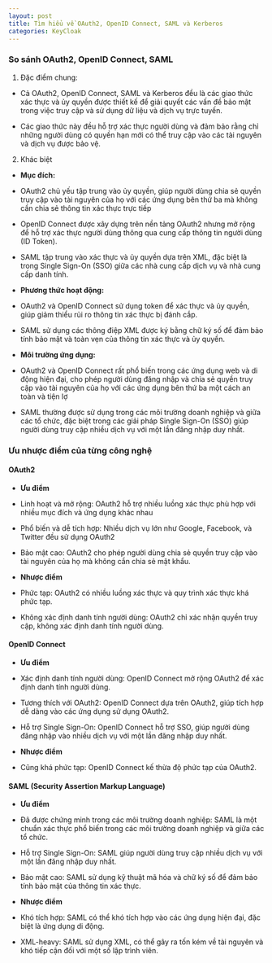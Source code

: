```yaml
---
layout: post
title: Tìm hiểu về OAuth2, OpenID Connect, SAML và Kerberos 
categories: KeyCloak
---
```


###  So sánh OAuth2, OpenID Connect, SAML

1. Đặc điểm chung: 

+ Cả OAuth2, OpenID Connect, SAML và Kerberos đều là các giao thức xác thực và ủy quyền được thiết kế để giải quyết các vấn đề bảo mật trong việc truy cập và sử dụng dữ liệu và dịch vụ trực tuyến.

+ Các giao thức này đều hỗ trợ xác thực người dùng và đảm bảo rằng chỉ những người dùng có quyền hạn mới có thể truy cập vào các tài nguyên và dịch vụ được bảo vệ.

2. Khác biệt

- **Mục đích:**

+ OAuth2 chủ yếu tập trung vào ủy quyền, giúp người dùng chia sẻ quyền truy cập vào tài nguyên của họ với các ứng dụng bên thứ ba mà không cần chia sẻ thông tin xác thực trực tiếp

+ OpenID Connect được xây dựng trên nền tảng OAuth2 nhưng mở rộng để hỗ trợ xác thực người dùng thông qua cung cấp thông tin người dùng (ID Token).

+ SAML tập trung vào xác thực và ủy quyền dựa trên XML, đặc biệt là trong Single Sign-On (SSO) giữa các nhà cung cấp dịch vụ và nhà cung cấp danh tính.

- **Phương thức hoạt động:**

+ OAuth2 và OpenID Connect sử dụng token để xác thực và ủy quyền, giúp giảm thiểu rủi ro thông tin xác thực bị đánh cắp.

+ SAML sử dụng các thông điệp XML được ký bằng chữ ký số để đảm bảo tính bảo mật và toàn vẹn của thông tin xác thực và ủy quyền.

- **Môi trường ứng dụng:** 

+ OAuth2 và OpenID Connect rất phổ biến trong các ứng dụng web và di động hiện đại, cho phép người dùng đăng nhập và chia sẻ quyền truy cập vào tài nguyên của họ với các ứng dụng bên thứ ba một cách an toàn và tiện lợ

+ SAML thường được sử dụng trong các môi trường doanh nghiệp và giữa các tổ chức, đặc biệt trong các giải pháp Single Sign-On (SSO) giúp người dùng truy cập nhiều dịch vụ với một lần đăng nhập duy nhất.

### Ưu nhược điểm của từng công nghệ

#### OAuth2

- **Ưu điểm**

+ Linh hoạt và mở rộng: OAuth2 hỗ trợ nhiều luồng xác thực phù hợp với nhiều mục đích và ứng dụng khác nhau

+ Phổ biến và dễ tích hợp: Nhiều dịch vụ lớn như Google, Facebook, và Twitter đều sử dụng OAuth2

+ Bảo mật cao: OAuth2 cho phép người dùng chia sẻ quyền truy cập vào tài nguyên của họ mà không cần chia sẻ mật khẩu.

- **Nhược điểm**

+ Phức tạp: OAuth2 có nhiều luồng xác thực và quy trình xác thực khá phức tạp.

+ Không xác định danh tính người dùng: OAuth2 chỉ xác nhận quyền truy cập, không xác định danh tính người dùng.

#### OpenID Connect

- **Ưu điểm**

+ Xác định danh tính người dùng: OpenID Connect mở rộng OAuth2 để xác định danh tính người dùng.

+ Tương thích với OAuth2: OpenID Connect dựa trên OAuth2, giúp tích hợp dễ dàng vào các ứng dụng sử dụng OAuth2.

+ Hỗ trợ Single Sign-On: OpenID Connect hỗ trợ SSO, giúp người dùng đăng nhập vào nhiều dịch vụ với một lần đăng nhập duy nhất.

- **Nhược điểm**

+ Cũng khá phức tạp: OpenID Connect kế thừa độ phức tạp của OAuth2.

#### SAML (Security Assertion Markup Language)

- **Ưu điểm**

+ Đã được chứng minh trong các môi trường doanh nghiệp: SAML là một chuẩn xác thực phổ biến trong các môi trường doanh nghiệp và giữa các tổ chức.

+ Hỗ trợ Single Sign-On: SAML giúp người dùng truy cập nhiều dịch vụ với một lần đăng nhập duy nhất.

+ Bảo mật cao: SAML sử dụng kỹ thuật mã hóa và chữ ký số để đảm bảo tính bảo mật của thông tin xác thực.


- **Nhược điểm**

+ Khó tích hợp: SAML có thể khó tích hợp vào các ứng dụng hiện đại, đặc biệt là ứng dụng di động.

+ XML-heavy: SAML sử dụng XML, có thể gây ra tốn kém về tài nguyên và khó tiếp cận đối với một số lập trình viên.

